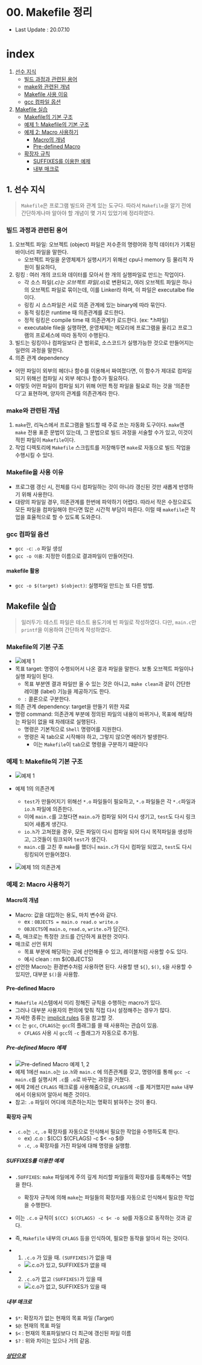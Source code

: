 # 00. Makefile 정리
* Last Update : 20.07.10

# index
1. [선수 지식](#1.-선수-지식)
    - [빌드 과정과 관련된 용어](#빌드-과정과-관련된-용어)
    - [make와 관련된 개념](#make와-관련된-개념)
    - [Makefile 사용 이유](#makefile-사용-이유)
    - [gcc 컴파일 옵션](#gcc-컴파일-옵션)
2. [Makefile 실습](#makefile-실습)
    - [Makefile의 기본 구조](#makefile의-기본-구조)
    - [예제 1: Makefile의 기본 구조](#예제-1:-makefile의-기본-구조)
    - [예제 2: Macro 사용하기](#예제-2:-macro-사용하기)
        - [Macro의 개념](#macro의-개념)
        - [Pre-defined Macro](#pre-defined-macro)
    - [확장자 규칙](#확장자-규칙)
        - [SUFFIXES를 이용한 예제](#suffixes를-이용한-예제)
        - [내부 매크로](#내부-매크로)

## 1. 선수 지식
>`Makefile`은 프로그램 빌드와 관계 있는 도구다. 따라서 `Makefile`을 알기 전에 간단하게나마 알아야 할 개념이 몇 가지 있었기에 정리하였다.

### 빌드 과정과 관련된 용어
1. 오브젝트 파일: 오브젝트 (object) 파일은 저수준의 명령어와 정적 데이터가 기록된 바이너리 파일을 말한다. 
    - 오브젝트 파일을 운영체제가 실행시키기 위해선 cpu나 memory 등 물리적 자원이 필요하다,
2. 링킹 : 여러 개의 코드와 데이터를 모아서 한 개의 실행파일로 만드는 작업이다.
    - 각 소스 파일(*.c)는 오브젝트 파일(*.o)로 변환되고, 여러 오브젝트 파일은 하나의 오브젝트 파일로 묶이는데, 이를 Linker라 하며, 이 파일은 executalbe file이다.
    - 링킹 시 소스파일은 서로 의존 관계에 있는 binary에 따라 묶인다.
    - 동적 링킹은 runtime 때 의존관계를 로드한다.
    - 정적 링킹은 compile time 때 의존관계가 로드한다. (ex: *.h파일)
    - executable file을 실행하면, 운영체제는 메모리에 프로그램을 올리고 프로그램의 프로세스에 따라 동작이 수행된다.
3. 빌드는 링킹이나 컴파일보다 큰 범위로, 소스코드가 실행가능한 것으로 만들어지는 일련의 과정을 말한다.
4. 의존 관계 dependency
- 어떤 파일이 외부의 헤더나 함수를 이용해서 짜여졌다면, 이 함수가 제대로 컴파일 되기 위해선 컴파일 시 외부 헤더나 함수가 필요하다.
- 이렇듯 어떤 파일이 컴파일 되기 위해 어떤 특정 파일을 필요로 하는 것을 ‘의존한다’고 표현하며, 양자의 관계를 의존관계라 한다.

### make와 관련된 개념
1. `make`란, 리눅스에서 프로그램을 빌드할 때 주로 쓰는 자동화 도구이다. `make`엔 `make` 전용 표준 문법이 있는데, 그 문법으로 빌드 과정을 서술할 수가 있고, 이것이 적힌 파일이 `Makefile`이다.
2. 작업 디렉토리에 `Makefile` 스크립트를 저장해두면 `make`로 자동으로 빌드 작업을 수행시킬 수 있다.

### Makefile을 사용 이유
* 프로그램 갱신 시, 전체를 다시 컴파일하는 것이 아니라 갱신된 것만 새롭게 반영하기 위해 사용한다.
* 대량의 파일일 경우, 의존관계를 한번에 파악하기 어렵다. 따라서 작은 수정으로도 모든 파일을 컴파일해야 한다면 많은 시간적 부담이 따른다. 이럴 때 `makefile`은 작업을 효율적으로 할 수 있도록 도와준다.

### gcc 컴파일 옵션
* `gcc -c`: `.o` 파일 생성
* `gcc -o 이름`: 지정한 이름으로 결과파일이 만들어진다.
#### makefile 활용
* `gcc -o $(target) $(object)`: 실행파일 만드는 또 다른 방법.

## Makefile 실습
> 일러두기: 테스트 파일은 테스트 용도기에 빈 파일로 작성하였다. 다만, `main.c`만 `printf`을 이용하여 간단하게 작성하였다.

### Makefile의 기본 구조
* ![예제 1](./srcs/00/images/00.png)
* 목표 target: 명령이 수행되어서 나온 결과 파일을 말한다. 보통 오브젝트 파일이나 실행 파일이 된다.
    - 목표 부분엔 결과 파일만 올 수 있는 것은 아니고, `make clean`과 같이 간단한 레이블 (label) 기능을 제공하기도 한다.
    - `:` 콜론으로 구분한다.
* 의존 관계 dependency: target을 만들기 위한 자료
* 명령 command: 의존관계 부분에 정의된 파일의 내용이 바뀌거나, 목표에 해당하는 파일이 없을 때 차례대로 실행된다.
    - 명령은 기본적으로 `Shell` 명령어를 지원한다.
    - 명령은 꼭 tab으로 시작해야 하고, 그렇지 않으면 에러가 발생한다.
        - 이는 `Makefile`이 `tab`으로 명령을 구분하기 떄문이다

### 예제 1: Makefile의 기본 구조

* ![예제 1](./srcs/00/images/00.png)
* 예제 1의 의존관계
    - `test`가 만들어지기 위해선 `*.o` 파일들이 필요하고, `*.o` 파일들은 각 `*.c`파일과 `io.h` 파일에 의존한다.
    - 이에 `main.c`를 고쳤다면 `main.o`가 컴파일 되어 다시 생기고, `test`도 다시 링크되어 새롭게 생긴다.
    - `io.h`가 고쳐졌을 경우, 모든 파일이 다시 컴파일 되어 다시 목적파일을 생성하고, 그것들이 링크되어 `test`가 생긴다.
    - `main.c`를 고친 후 `make`를 했더니 `main.c`가 다시 컴파일 되었고, `test`도 다시 링킹되어 만들어졌다.

* ![예제 1의 의존관계](./srcs/00/images/01.png)

### 예제 2: Macro 사용하기
#### Macro의 개념
* Macro: 값을 대입하는 용도, 마치 변수와 같다.
    - ex : `OBJECTS = main.o read.o write.o`
    - `OBJECTS`에 `main.o`, `read.o`, `write.o`가 담긴다.
* 즉, 매크로는 특정한 코드를 간단하게 표현한 것이다.
* 매크로 선언 위치
    - 목표 부분에 해당하는 곳에 선언해줄 수 있고, 레이블처럼 사용할 수도 있다.
    - 예시
                clean : 
                    rm $(OBJECTS)
* 선언한 Macro는 환경변수처럼 사용하면 된다. 사용할 땐 `${}`, `$()`, `$`을 사용할 수 있지만, 대부분 `$()`을 사용함. 

#### Pre-defined Macro
* `Makefile` 시스템에서 미리 정해진 규칙을 수행하는 macro가 있다.
* 그러나 대부분 사용자의 편의에 맞춰 직접 다시 설정해주는 경우가 많다. 
* 자세한 종류는 [implicit rules](https://docs.oracle.com/cd/E19504-01/802-5880/make-36/index.html) 등을 참고할 것.
* `cc` 는 `gcc`, `CFLAGS`는 `gcc`의 플래그를 쓸 때 사용하는 관습이 있음.
    - `CFLAGS` 사용 시 `gcc`의 `-c` 플래그가 자동으로 추가됨.
##### Pre-defined Macro 예제
* ![Pre-defined Macro 예제 1, 2](./srcs/00/images/03.png)
* 예제 1에선 `main.o`는 `io.h`와 `main.c` 에 의존관계를 갖고, 명령어를 통해 `gcc -c main.c`를 실행시켜 `.c`를 `.o`로 바꾸는 과정을 거쳤다.
* 예제 2에선 `CFLAGS` 매크로를 사용해줌으로, `CFLAGS`에 `-c`를 제거했지만 `make` 내부에서 이용되어 알아서 해준 것이다.
* 참고: `.o` 파일이 어디에 의존하는지는 명확히 밝혀주는 것이 좋다.

#### 확장자 규칙

* `.c.o`는 `.c`, `.o` 확장자를 자동으로 인식해서 필요한 작업을 수행하도록 한다.
    - ex) 
                .c.o : 
                    $(CC) $(CFLAGS) -c $< -o $@ 
    - `.c`, `.o` 확장자를 가진 파일에 대해 명령을 실행함.
##### SUFFIXES를 이용한 예제
* `.SUFFIXES`: `make` 파일에게 주의 깊게 처리할 파일들의 확장자를 등록해주는 역할을 한다.
    * 확장자 규칙에 의해 `make`는 파일들의 확장자를 자동으로 인식해서 필요한 작업을 수행한다.
* 이는 `.c.o` 규칙이 `$(CC) $(CFLAGS) -c $< -o $@`를 자동으로 동작하는 것과 같다.
* 즉, `Makefile` 내부의 `CFLAGS` 등을 인식하여, 필요한 동작을 알아서 하는 것이다.

* 1. `.c.o` 가 있을 때. `(SUFFIXES)`가 없을 때
    - ![.c.o가 있고, SUFFIXES가 없을 때](./srcs/00/images/04.png)
* 2. `.c.o`가 없고 `(SUFFIXES)`가 있을 때
    - ![.c.o가 없고, SUFFIXES가 있을 때](./srcs/00/images/05.png)

##### 내부 매크로
* `$*`: 확장자가 없는 현재의 목표 파일 (Target)
* `$@`: 현재의 목표 파일
* `$<` : 현재의 목표파일보다 더 최근에 갱신된 파일 이름
* `$?` : 위와 차이는 있으나 거의 같음.


##### [상단으로](#00.-Makefile-정리)